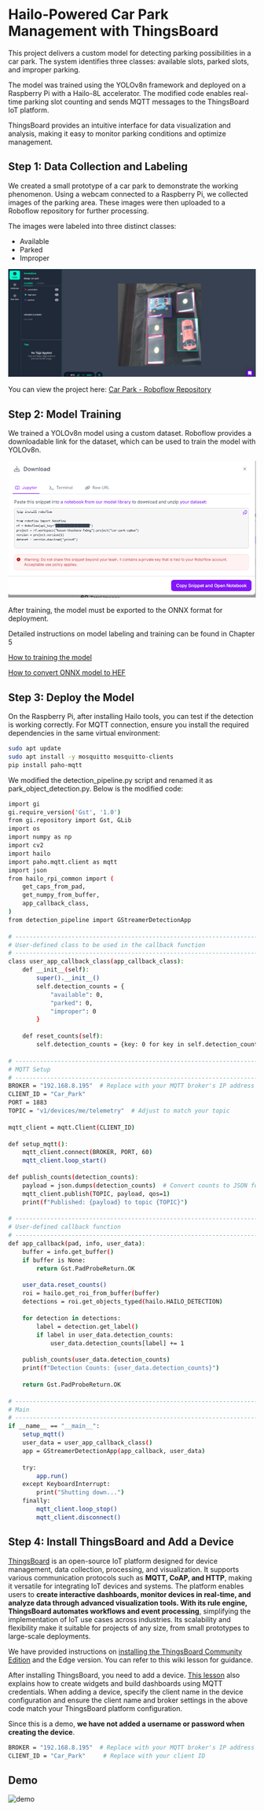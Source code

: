 # Hailo-Powered Car Park Management with ThingsBoard

This project delivers a custom model for detecting parking possibilities in a car park. The system identifies three classes: available slots, parked slots, and improper parking.

The model was trained using the YOLOv8n framework and deployed on a Raspberry Pi with a Hailo-8L accelerator. The modified code enables real-time parking slot counting and sends MQTT messages to the ThingsBoard IoT platform.

ThingsBoard provides an intuitive interface for data visualization and analysis, making it easy to monitor parking conditions and optimize management.

## Step 1: Data Collection and Labeling

We created a small prototype of a car park to demonstrate the working phenomenon. Using a webcam connected to a Raspberry Pi, we collected images of the parking area. These images were then uploaded to a Roboflow repository for further processing.

The images were labeled into three distinct classes:

- Available
- Parked
- Improper



![license](../../pictures/Chapter6/labeling.PNG)

You can view the project here: [Car Park - Roboflow Repository](https://app.roboflow.com/kasun-thushara-fxbng/car-park-cq0uw/1)

## Step 2: Model Training

We trained a YOLOv8n model using a custom dataset. Roboflow provides a downloadable link for the dataset, which can be used to train the model with YOLOv8n.

![license](../../pictures/Chapter6/roboflowapi.PNG)

 After training, the model must be exported to the ONNX format for deployment.

Detailed instructions on model labeling and training can be found in Chapter 5

[How to training the model](https://seeed-projects.github.io/Tutorial-of-AI-Kit-with-Raspberry-Pi-From-Zero-to-Hero/docs/Chapter_5-Custom_Model_Development_and_Deployment/Training_Your_Model)

[How to convert ONNX model to HEF](https://seeed-projects.github.io/Tutorial-of-AI-Kit-with-Raspberry-Pi-From-Zero-to-Hero/docs/Chapter_5-Custom_Model_Development_and_Deployment/Convert_Your_Model)

## Step 3: Deploy the Model

On the Raspberry Pi, after installing Hailo tools, you can test if the detection is working correctly. For MQTT connection, ensure you install the required dependencies in the same virtual environment:

```bash
sudo apt update
sudo apt install -y mosquitto mosquitto-clients
pip install paho-mqtt
```
We modified the detection_pipeline.py script and renamed it as park_object_detection.py. Below is the modified code:

```bash
import gi
gi.require_version('Gst', '1.0')
from gi.repository import Gst, GLib
import os
import numpy as np
import cv2
import hailo
import paho.mqtt.client as mqtt
import json
from hailo_rpi_common import (
    get_caps_from_pad,
    get_numpy_from_buffer,
    app_callback_class,
)
from detection_pipeline import GStreamerDetectionApp

# -----------------------------------------------------------------------------------------------
# User-defined class to be used in the callback function
# -----------------------------------------------------------------------------------------------
class user_app_callback_class(app_callback_class):
    def __init__(self):
        super().__init__()
        self.detection_counts = {
            "available": 0,
            "parked": 0,
            "improper": 0
        }

    def reset_counts(self):
        self.detection_counts = {key: 0 for key in self.detection_counts}

# -----------------------------------------------------------------------------------------------
# MQTT Setup
# -----------------------------------------------------------------------------------------------
BROKER = "192.168.8.195"  # Replace with your MQTT broker's IP address
CLIENT_ID = "Car_Park"
PORT = 1883
TOPIC = "v1/devices/me/telemetry"  # Adjust to match your topic

mqtt_client = mqtt.Client(CLIENT_ID)

def setup_mqtt():
    mqtt_client.connect(BROKER, PORT, 60)
    mqtt_client.loop_start()

def publish_counts(detection_counts):
    payload = json.dumps(detection_counts)  # Convert counts to JSON format
    mqtt_client.publish(TOPIC, payload, qos=1)
    print(f"Published: {payload} to topic {TOPIC}")

# -----------------------------------------------------------------------------------------------
# User-defined callback function
# -----------------------------------------------------------------------------------------------
def app_callback(pad, info, user_data):
    buffer = info.get_buffer()
    if buffer is None:
        return Gst.PadProbeReturn.OK

    user_data.reset_counts()
    roi = hailo.get_roi_from_buffer(buffer)
    detections = roi.get_objects_typed(hailo.HAILO_DETECTION)

    for detection in detections:
        label = detection.get_label()
        if label in user_data.detection_counts:
            user_data.detection_counts[label] += 1

    publish_counts(user_data.detection_counts)
    print(f"Detection Counts: {user_data.detection_counts}")

    return Gst.PadProbeReturn.OK

# -----------------------------------------------------------------------------------------------
# Main
# -----------------------------------------------------------------------------------------------
if __name__ == "__main__":
    setup_mqtt()
    user_data = user_app_callback_class()
    app = GStreamerDetectionApp(app_callback, user_data)

    try:
        app.run()
    except KeyboardInterrupt:
        print("Shutting down...")
    finally:
        mqtt_client.loop_stop()
        mqtt_client.disconnect()

```

## Step 4: Install ThingsBoard and Add a Device

[ThingsBoard](https://thingsboard.io/) is an open-source IoT platform designed for device management, data collection, processing, and visualization. It supports various communication protocols such as **MQTT, CoAP, and HTTP**, making it versatile for integrating IoT devices and systems. The platform enables users to **create interactive dashboards, monitor devices in real-time, and analyze data through advanced visualization tools. With its rule engine, ThingsBoard automates workflows and event processing**, simplifying the implementation of IoT use cases across industries. Its scalability and flexibility make it suitable for projects of any size, from small prototypes to large-scale deployments.

We have provided instructions on [installing the ThingsBoard Community Edition](https://wiki.seeedstudio.com/recomputer_r1000_thingsboard_ce/) and the Edge version. You can refer to this wiki lesson for guidance.

After installing ThingsBoard, you need to add a device. [This lesson](https://wiki.seeedstudio.com/recomputer_r1000_thingsboard_dashboard/) also explains how to create widgets and build dashboards using MQTT credentials. When adding a device, specify the client name in the device configuration and ensure the client name and broker settings in the above code match your ThingsBoard platform configuration.

Since this is a demo, **we have not added a username or password when creating the device**.

```bash
BROKER = "192.168.8.195"  # Replace with your MQTT broker's IP address
CLIENT_ID = "Car_Park"     # Replace with your client ID
```

## Demo 

![demo](../../pictures/Chapter6/demo-thingsboard.gif)


